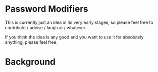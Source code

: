 Password Modifiers
==================

This is currently just an idea in its very early stages, so please feel free to contribute / advise / laugh at / whatever.

If you think the idea is any good and you want to use it for absolutely anything, please feel free.

Background
==========

